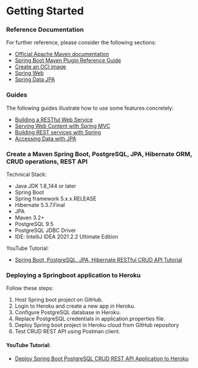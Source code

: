 # Getting Started

### Reference Documentation

For further reference, please consider the following sections:

* [Official Apache Maven documentation](https://maven.apache.org/guides/index.html)
* [Spring Boot Maven Plugin Reference Guide](https://docs.spring.io/spring-boot/docs/2.6.4/maven-plugin/reference/html/)
* [Create an OCI image](https://docs.spring.io/spring-boot/docs/2.6.4/maven-plugin/reference/html/#build-image)
* [Spring Web](https://docs.spring.io/spring-boot/docs/2.6.4/reference/htmlsingle/#boot-features-developing-web-applications)
* [Spring Data JPA](https://docs.spring.io/spring-boot/docs/2.6.4/reference/htmlsingle/#boot-features-jpa-and-spring-data)

### Guides

The following guides illustrate how to use some features concretely:

* [Building a RESTful Web Service](https://spring.io/guides/gs/rest-service/)
* [Serving Web Content with Spring MVC](https://spring.io/guides/gs/serving-web-content/)
* [Building REST services with Spring](https://spring.io/guides/tutorials/bookmarks/)
* [Accessing Data with JPA](https://spring.io/guides/gs/accessing-data-jpa/)

### Create a Maven Spring Boot, PostgreSQL, JPA, Hibernate ORM, CRUD operations, REST API

Technical Stack:
* Java JDK 1.8_144 or later
* Spring Boot
* Spring framework 5.x.x.RELEASE
* Hibernate 5.3.7.Final
* JPA
* Maven 3.2+
* PostgreSQL 9.5
* PostgreSQL JDBC Driver
* IDE: IntelliJ IDEA 2021.2.2 Ultimate Edition

YouTube Tutorial:
* [Spring Boot, PostgreSQL, JPA, Hibernate RESTful CRUD API Tutorial](https://www.youtube.com/watch?v=eWbGV3LLwVQ&t=0s&ab_channel=JavaGuides)


### Deploying a Springboot application to Heroku

Follow these steps:
1. Host Spring boot project on GitHub.
2. Login to Heroku and create a new app in Heroku.
3. Configure PostgreSQL database in Heroku.
4. Replace PostgreSQL credentials in application.properties file.
5. Deploy Spring boot project in Heroku cloud from GitHub repository
6. Test CRUD REST API using Postman client.

#### YouTube Tutorial:
* [Deploy Spring Boot PostgreSQL CRUD REST API Application to Heroku](https://www.youtube.com/watch?v=FHL0iZbil-o&ab_channel=JavaGuides)
